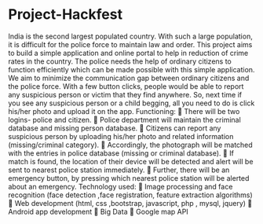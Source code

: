 # Project-Hackfest
India is the second largest populated country. With such a large population, it is difficult for the police force to maintain law and order. This project aims to build a simple application and online portal to help in reduction of crime rates in the country. The police needs the help of ordinary citizens to function efficiently which can be made possible with this simple application. We aim to minimize the communication gap between ordinary citizens and the police force. With a few button clicks, people would be able to report any suspicious person or victim that they find anywhere. So, next time if you see any suspicious person or a child begging, all you need to do is click his/her photo and upload it on the app. Functioning:  There will be two logins- police and citizen.  Police department will maintain the criminal database and missing person database.  Citizens can report any suspicious person by uploading his/her photo and related information (missing/criminal category).  Accordingly, the photograph will be matched with the entries in police database (missing or criminal database).  If match is found, the location of their device will be detected and alert will be sent to nearest police station immediately.  Further, there will be an emergency button, by pressing which nearest police station will be alerted about an emergency. Technology used:  Image processing and face recognition (face detection ,face registration, feature extraction algorithms)  Web development (html, css ,bootstrap, javascript, php , mysql, jquery)  Android app development  Big Data  Google map API
